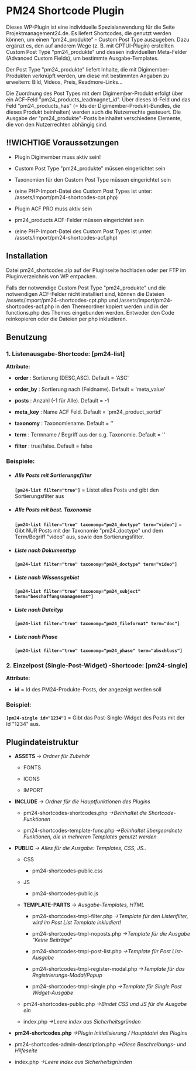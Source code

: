 
# PM24 Shortcode Plugin

  

Dieses WP-Plugin ist eine individuelle Spezialanwendung für die Seite Projektmanagement24.de. Es liefert Shortcodes, die genutzt werden können, um einen "pm24_produkte" - Custom Post Type auszugeben. Dazu ergänzt es, den auf anderem Wege (z. B. mit CPTUI-Plugin) erstellten Custom Post Type "pm24_produkte" und dessen individuellen Meta-Felder (Advanced Custom Fields), um bestimmte Ausgabe-Templates.

Der Post Type "pm24_produkte" liefert Inhalte, die mit Digimember-Produkten verknüpft werden, um diese mit bestimmten Angaben zu erweitern: Bild, Videos, Preis, Readmore-Links...

Die Zuordnung des Post Types mit dem Digimember-Produkt erfolgt über ein ACF-Feld "pm24_products_leadmagnet_id". Über dieses Id-Feld und das Feld "pm24_products_has" (= Ids der Digimember-Produkt-Bundles, die dieses Produkt beinhalten) werden auch die Nutzerrechte gesteuert. Die Ausgabe der "pm24_produkte"-Posts beinhaltet verschiedene Elemente, die von den Nutzerrechten abhängig sind.

  

## !!WICHTIGE Voraussetzungen

* Plugin Digimember muss aktiv sein!

* Custom Post Type "pm24_produkte" müssen eingerichtet sein

* Taxonomien für den Custom Post Type müssen eingerichtet sein

* (eine PHP-Import-Datei des Custom Post Types ist unter: /assets/import/pm24-shortcodes-cpt.php)

* Plugin ACF PRO muss aktiv sein

* pm24_products ACF-Felder müssen eingerichtet sein

* (eine PHP-Import-Datei des Custom Post Types ist unter: /assets/import/pm24-shortcodes-acf.php)

  
 
## Installation

Datei pm24_shortcodes.zip auf der Pluginseite hochladen oder per FTP im Pluginverzeichnis von WP entpacken.

Falls der notwendige Custom Post Type "pm24_produkte" und die notwendigen ACF-Felder nicht installiert sind, können die Dateien /assets/import/pm24-shortcodes-cpt.php und /assets/import/pm24-shortcodes-acf.php in den Themeordner kopiert werden und in der functions.php des Themes eingebunden werden. Entweder den Code reinkopieren oder die Dateien per php inkludieren.

  

## Benutzung

  
### 1. Listenausgabe-Shortcode:   [pm24-list]

**Attribute:**

* **order** : Sortierung (DESC,ASC). Default = 'ASC'

* **order_by** : Sortierung nach (Feldname). Default = 'meta_value'

* **posts** : Anzahl (-1 für Alle). Default = -1

* **meta_key** : Name ACF Feld. Default = 'pm24_product_sortid'

* **taxonomy** : Taxonomiename. Default = ''

* **term** : Termname / Begriff aus der o.g. Taxonomie. Default = ''

* **filter** : true/false. Default = false


### Beispiele:

 - ##### Alle Posts mit Sortierungsfilter 
	 **`[pm24-list filter="true"]`** = Listet alles Posts und gibt den Sortierungsfilter aus
 - ##### Alle Posts mit best. Taxonomie
	 **`[pm24-list filter="true" taxonomy="pm24_doctype" term="video"]`**  = Gibt NUR Posts mit der Taxonomie "pm24_doctype" und dem Term/Begriff "video" aus, sowie den Sortierungsfilter.
 - ##### Liste nach Dokumenttyp
	 **`[pm24-list filter="true" taxonomy="pm24_doctype" term="video"]`**
 - ##### Liste nach Wissensgebiet
	 **`[pm24-list filter="true" taxonomy="pm24_subject" term="beschaffungsmanagement"]`**
 - ##### Liste nach Dateityp
	 **`[pm24-list filter="true" taxonomy="pm24_fileformat" term="doc"]`**
 - ##### Liste nach Phase
	 **`[pm24-list filter="true" taxonomy="pm24_phase" term="abschluss"]`**
  
  
### 2. Einzelpost (Single-Post-Widget) -Shortcode:  [pm24-single]

**Attribute:**

* **id** = Id des PM24-Produkte-Posts, der angezeigt werden soll

  
### Beispiel:

**`[pm24-single id="1234"]`** = Gibt das Post-Single-Widget des Posts mit der Id "1234" aus.

  

## Plugindateistruktur

* **ASSETS** *-> Ordner für Zubehör*

	* FONTS

	* ICONS

	* IMPORT

* **INCLUDE** *-> Ordner für die Hauptfunktionen des Plugins*

	* pm24-shortcodes-shortcodes.php *->Beinhaltet die Shortcode-Funktionen*

	* pm24-shortcodes-template-func.php *->Beinhaltet übergeordnete Funktionen, die in mehreren Templates genutzt werden*

  
* **PUBLIC** *-> Alles für die Ausgabe: Templates, CSS, JS..*

	* CSS
		* pm24-shortcodes-public.css

	* JS
		* pm24-shortcodes-public.js

	* **TEMPLATE-PARTS** *-> Ausgabe-Templates, HTML*

		* pm24-shortcodes-tmpl-filter.php *->Template für den Listenfilter, wird im Post List Template inkludiert!*

		* pm24-shortcodes-tmpl-noposts.php *->Template für die Ausgabe "Keine Beiträge"*

		* pm24-shortcodes-tmpl-post-list.php *->Template für Post List-Ausgabe*

		* pm24-shortcodes-tmpl-register-modal.php *->Template für das Registrierungs-Modal/Popup*

		* pm24-shortcodes-tmpl-single.php *->Template für Single Post Widget-Ausgabe*

	* pm24-shortcodes-public.php *->Bindet CSS und JS für die Ausgabe ein*

	* index.php *->Leere index aus Sicherheitsgründen*

* **pm24-shortcodes.php** *->Plugin Initialisierung / Hauptdatei des Plugins*
* pm24-shortcodes-admin-description.php *->Diese Beschreibungs- und Hilfeseite*

* index.php *->Leere index aus Sicherheitsgründen*
